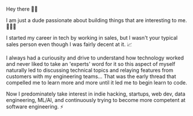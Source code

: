 Hey there 👋🏼

I am just a dude passionate about building things that are interesting to me. 👨🏻‍💻

I started my career in tech by working in sales, but I wasn't your typical sales person even though I was fairly decent at it. 📈

I always had a curiousity and drive to understand how technology worked and never liked to take an 'experts' word for it so this aspect of myself naturally led to discussing technical topics and relaying features from customers with my engineering teams... That was the early thread that compelled me to learn more and more until it led me to begin learn to code. 

Now I predominately take interest in indie hacking, startups, web dev, data engineering, ML/AI, and continuously trying to become more competent at software engineering. ⚡️
<!---
nc-btc/nc-btc is a ✨ special ✨ repository because its `README.md` (this file) appears on your GitHub profile.
You can click the Preview link to take a look at your changes.
--->
